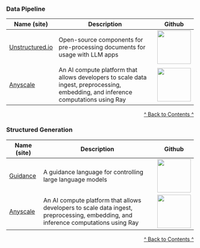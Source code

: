 ### Data Pipeline

| Name (site) | Description | Github |
|------------|------------|------------|
| [Unstructured.io](https://unstructured.io/) | Open-source components for pre-processing documents for usage with LLM apps | <a href=https://github.com/Unstructured-IO/unstructured><img src="https://img.shields.io/github/stars/Unstructured-IO/unstructured?style=social" width=90/></a> |
| [Anyscale](https://www.anyscale.com/) | An AI compute platform that allows developers to scale data ingest, preprocessing, embedding, and inference computations using Ray | <a href=https://github.com/ray-project/ray><img src="https://img.shields.io/github/stars/ray-project/ray?style=social" width=90/></a> |

<p style="text-align: right;"><a href="#table-of-contents">^ Back to Contents ^</a></p>

### Structured Generation

| Name (site) | Description | Github |
|------------|------------|------------|
| [Guidance](https://github.com/guidance-ai/guidance) | A guidance language for controlling large language models | <a href=https://github.com/guidance-ai/guidance><img src="https://img.shields.io/github/stars/guidance-ai/guidance?style=social" width=90/></a> |
| [Anyscale](https://www.anyscale.com/) | An AI compute platform that allows developers to scale data ingest, preprocessing, embedding, and inference computations using Ray | <a href=https://github.com/ray-project/ray><img src="https://img.shields.io/github/stars/ray-project/ray?style=social" width=90/></a> |

<p style="text-align: right;"><a href="#table-of-contents">^ Back to Contents ^</a></p>
